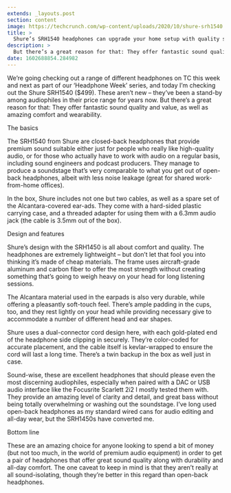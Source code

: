 ```yaml
--- 
extends: _layouts.post 
section: content 
image: https://techcrunch.com/wp-content/uploads/2020/10/shure-srh1540.jpg?w=593 
title: > 
  Shure’s SRH1540 headphones can upgrade your home setup with quality sound and all-day comfort – TechCrunch 
description: > 
  But there’s a great reason for that: They offer fantastic sound quality and value, as well as amazing comfort and wearability.They manage to produce a soundstage that’s very comparable to what you get out of open-back headphones, albeit with less noise leakage (great for shared work-from-home offices).I’ve long used open-back headphones as my standard wired cans for audio editing and all-day wear, but the SRH1450s have converted me.Bottom lineThese are an amazing choice for anyone looking to spend a bit of money (but not too much, in the world of premium audio equipment) in order to get a pair of headphones that offer great sound quality along with durability and all-day comfort.The one caveat to keep in mind is that they aren’t really at all sound-isolating, though they’re better in this regard than open-back headphones. 
date: 1602688854.284982 
--- 
```

We’re going checking out a range of different headphones on TC this week and next as part of our ‘Headphone Week’ series, and today I’m checking out the Shure SRH1540 ($499). These aren’t new – they’ve been a stand-by among audiophiles in their price range for years now. But there’s a great reason for that: They offer fantastic sound quality and value, as well as amazing comfort and wearability.

The basics

The SRH1540 from Shure are closed-back headphones that provide premium sound suitable either just for people who really like high-quality audio, or for those who actually have to work with audio on a regular basis, including sound engineers and podcast producers. They manage to produce a soundstage that’s very comparable to what you get out of open-back headphones, albeit with less noise leakage (great for shared work-from-home offices).

In the box, Shure includes not one but two cables, as well as a spare set of the Alcantara-covered ear-ads. They come with a hard-sided plastic carrying case, and a threaded adapter for using them with a 6.3mm audio jack (the cable is 3.5mm out of the box).

Design and features

Shure’s design with the SRH1450 is all about comfort and quality. The headphones are extremely lightweight – but don’t let that fool you into thinking it’s made of cheap materials. The frame uses aircraft-grade aluminum and carbon fiber to offer the most strength without creating something that’s going to weigh heavy on your head for long listening sessions.

The Alcantara material used in the earpads is also very durable, while offering a pleasantly soft-touch feel. There’s ample padding in the cups, too, and they rest lightly on your head while providing necessary give to accommodate a number of different head and ear shapes.

Shure uses a dual-connector cord design here, with each gold-plated end of the headphone side clipping in securely. They’re color-coded for accurate placement, and the cable itself is kevlar-wrapped to ensure the cord will last a long time. There’s a twin backup in the box as well just in case.

Sound-wise, these are excellent headphones that should please even the most discerning audiophiles, especially when paired with a DAC or USB audio interface like the Focusrite Scarlett 2i2 I mostly tested them with. They provide an amazing level of clarity and detail, and great bass without being totally overwhelming or washing out the soundstage. I’ve long used open-back headphones as my standard wired cans for audio editing and all-day wear, but the SRH1450s have converted me.

Bottom line

These are an amazing choice for anyone looking to spend a bit of money (but not too much, in the world of premium audio equipment) in order to get a pair of headphones that offer great sound quality along with durability and all-day comfort. The one caveat to keep in mind is that they aren’t really at all sound-isolating, though they’re better in this regard than open-back headphones.